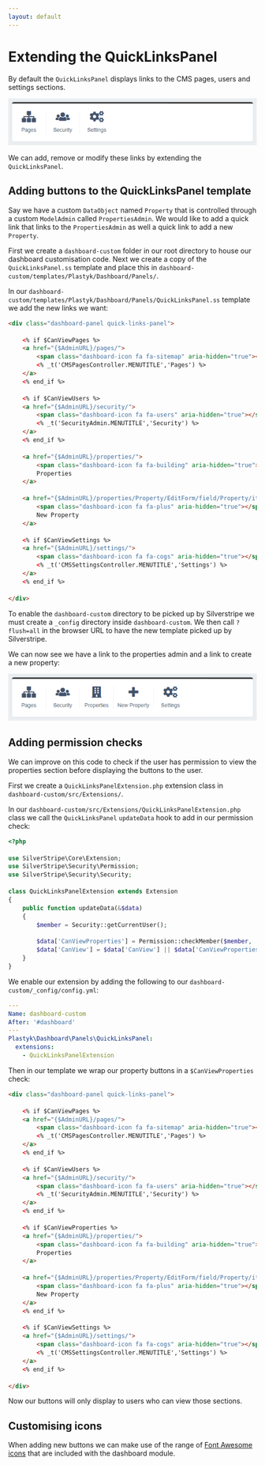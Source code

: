 ```yaml
---
layout: default
---
```


# Extending the QuickLinksPanel

By default the `QuickLinksPanel` displays links to the CMS pages, users and settings sections.

![Dashboard module QuickLinksPanel screenshot](images/dashboard-module-quick-links-panel.png)

We can add, remove or modify these links by extending the `QuickLinksPanel`.

## Adding buttons to the QuickLinksPanel template

Say we have a custom `DataObject` named `Property` that is controlled through a custom `ModelAdmin` called `PropertiesAdmin`. We would like to add a quick link that links to the `PropertiesAdmin` as well a quick link to add a new `Property`.

First we create a `dashboard-custom` folder in our root directory to house our dashboard customisation code. Next we create a copy of the `QuickLinksPanel.ss` template and place this in `dashboard-custom/templates/Plastyk/Dashboard/Panels/`.

In our `dashboard-custom/templates/Plastyk/Dashboard/Panels/QuickLinksPanel.ss` template we add the new links we want:

```html
<div class="dashboard-panel quick-links-panel">

    <% if $CanViewPages %>
    <a href="{$AdminURL}/pages/">
        <span class="dashboard-icon fa fa-sitemap" aria-hidden="true"></span>
        <% _t('CMSPagesController.MENUTITLE','Pages') %>
    </a>
    <% end_if %>

    <% if $CanViewUsers %>
    <a href="{$AdminURL}/security/">
        <span class="dashboard-icon fa fa-users" aria-hidden="true"></span>
        <% _t('SecurityAdmin.MENUTITLE','Security') %>
    </a>
    <% end_if %>

    <a href="{$AdminURL}/properties/">
        <span class="dashboard-icon fa fa-building" aria-hidden="true"></span>
        Properties
    </a>

    <a href="{$AdminURL}/properties/Property/EditForm/field/Property/item/new">
        <span class="dashboard-icon fa fa-plus" aria-hidden="true"></span>
        New Property
    </a>

    <% if $CanViewSettings %>
    <a href="{$AdminURL}/settings/">
        <span class="dashboard-icon fa fa-cogs" aria-hidden="true"></span>
        <% _t('CMSSettingsController.MENUTITLE','Settings') %>
    </a>
    <% end_if %>

</div>
```

To enable the `dashboard-custom` directory to be picked up by Silverstripe we must create a `_config` directory inside `dashboard-custom`. We then call `?flush=all` in the browser URL to have the new template picked up by Silverstripe.

We can now see we have a link to the properties admin and a link to create a new property:

![Dashboard module customised QuickLinksPanel screenshot](images/dashboard-module-quick-links-panel-customised.png)

## Adding permission checks

We can improve on this code to check if the user has permission to view the properties section before displaying the buttons to the user.

First we create a `QuickLinksPanelExtension.php` extension class in `dashboard-custom/src/Extensions/`.

In our `dashboard-custom/src/Extensions/QuickLinksPanelExtension.php` class we call the `QuickLinksPanel` `updateData` hook to add in our permission check:

```php
<?php

use SilverStripe\Core\Extension;
use SilverStripe\Security\Permission;
use SilverStripe\Security\Security;

class QuickLinksPanelExtension extends Extension
{
    public function updateData(&$data)
    {
        $member = Security::getCurrentUser();

        $data['CanViewProperties'] = Permission::checkMember($member, 'CMS_ACCESS_PropertiesAdmin') && class_exists(PropertiesAdmin::class);
        $data['CanView'] = $data['CanView'] || $data['CanViewProperties'];
    }
}
```

We enable our extension by adding the following to our `dashboard-custom/_config/config.yml`:

```yml
---
Name: dashboard-custom
After: '#dashboard'
---
Plastyk\Dashboard\Panels\QuickLinksPanel:
  extensions:
    - QuickLinksPanelExtension
```

Then in our template we wrap our property buttons in a `$CanViewProperties` check:

```html
<div class="dashboard-panel quick-links-panel">

    <% if $CanViewPages %>
    <a href="{$AdminURL}/pages/">
        <span class="dashboard-icon fa fa-sitemap" aria-hidden="true"></span>
        <% _t('CMSPagesController.MENUTITLE','Pages') %>
    </a>
    <% end_if %>

    <% if $CanViewUsers %>
    <a href="{$AdminURL}/security/">
        <span class="dashboard-icon fa fa-users" aria-hidden="true"></span>
        <% _t('SecurityAdmin.MENUTITLE','Security') %>
    </a>
    <% end_if %>

    <% if $CanViewProperties %>
    <a href="{$AdminURL}/properties/">
        <span class="dashboard-icon fa fa-building" aria-hidden="true"></span>
        Properties
    </a>

    <a href="{$AdminURL}/properties/Property/EditForm/field/Property/item/new">
        <span class="dashboard-icon fa fa-plus" aria-hidden="true"></span>
        New Property
    </a>
    <% end_if %>

    <% if $CanViewSettings %>
    <a href="{$AdminURL}/settings/">
        <span class="dashboard-icon fa fa-cogs" aria-hidden="true"></span>
        <% _t('CMSSettingsController.MENUTITLE','Settings') %>
    </a>
    <% end_if %>

</div>
```

Now our buttons will only display to users who can view those sections.

## Customising icons

When adding new buttons we can make use of the range of [Font Awesome icons](https://fontawesome.com/icons) that are included with the dashboard module.
